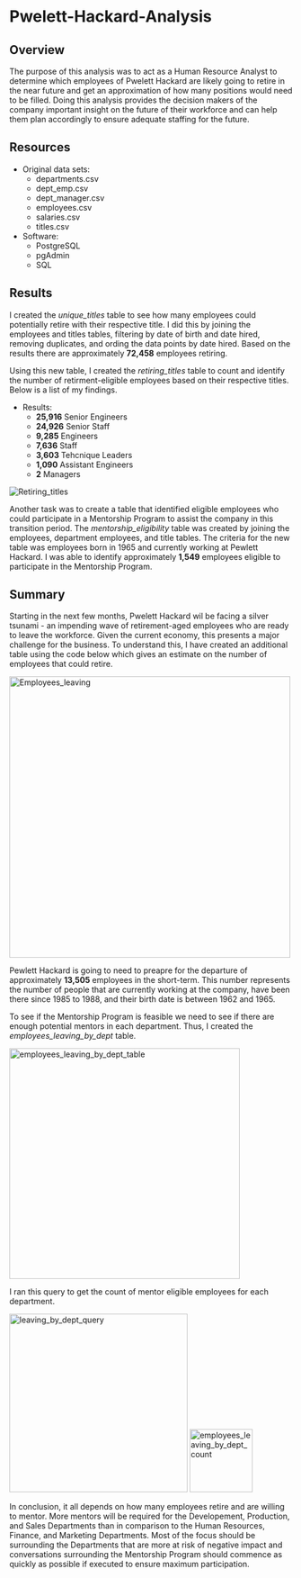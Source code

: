 # Pwelett-Hackard-Analysis
## Overview
The purpose of this analysis was to act as a Human Resource Analyst to determine which employees of Pwelett Hackard are likely going to retire in the near future and get an approximation of how many positions would need to be filled. Doing this analysis provides the decision makers of the company important insight on the future of their workforce and can help them plan accordingly to ensure adequate staffing for the future.
## Resources
* Original data sets:
    * departments.csv
    * dept_emp.csv
    * dept_manager.csv
    * employees.csv
    * salaries.csv
    * titles.csv
* Software:
    * PostgreSQL
    * pgAdmin
    * SQL

## Results
I created the *unique_titles* table to see how many employees could potentially retire with their respective title. I did this by joining the employees and titles tables, filtering by date of birth and date hired, removing duplicates, and ording the data points by date hired. Based on the results there are approximately **72,458** employees retiring.

Using this new table, I created the *retiring_titles* table to count and identify the number of retirment-eligible employees based on their respective titles. Below is a list of my findings.
* Results:
    * **25,916** Senior Engineers
    * **24,926** Senior Staff
    * **9,285** Engineers
    * **7,636** Staff
    * **3,603** Tehcnique Leaders
    * **1,090** Assistant Engineers
    * **2** Managers

![Retiring_titles](https://user-images.githubusercontent.com/107579508/182459238-2f3c97b2-f156-479f-a22a-dc5f2bfa4a93.png)

Another task was to create a table that identified eligible employees who could participate in a Mentorship Program to assist the company in this transition period. The *mentorship_eligibility* table was created by joining the employees, department employees, and title tables. The criteria for the new table was employees born in 1965 and currently working at Pewlett Hackard. I was able to identify approximately **1,549** employees eligible to participate in the Mentorship Program. 

## Summary
Starting in the next few months, Pwelett Hackard wil be facing a silver tsunami - an impending wave of retirement-aged employees who are ready to leave the workforce. Given the current economy, this presents a major challenge for the business. To understand this, I have created an additional table using the code below which gives an estimate on the number of employees that could retire.

<img width="500" alt="Employees_leaving" src="https://user-images.githubusercontent.com/107579508/182467690-dbf6cbc0-7f6b-4dfc-b40c-aa33e475653d.png">

Pewlett Hackard is going to need to preapre for the departure of approximately **13,505** employees in the short-term. This number represents the number of people that are currently working at the company, have been there since 1985 to 1988, and their birth date is between 1962 and 1965. 

To see if the Mentorship Program is feasible we need to see if there are enough potential mentors in each department. Thus, I created the *employees_leaving_by_dept* table.

<img width="410" alt="employees_leaving_by_dept_table" src="https://user-images.githubusercontent.com/107579508/182469466-e37222e7-cea7-4c22-be52-d711afb5910b.png">

I ran this query to get the count of mentor eligible employees for each department.

<img width="317" alt="leaving_by_dept_query" src="https://user-images.githubusercontent.com/107579508/182469713-f1f54d2e-8907-482b-927d-5ef63b7271bc.png">

<img width="112" alt="employees_leaving_by_dept_count" src="https://user-images.githubusercontent.com/107579508/182469515-dd127290-2b9c-46d8-ad65-0ef37991ca93.png">

In conclusion, it all depends on how many employees retire and are willing to mentor. More mentors will be required for the Developement, Production, and Sales Departments than in comparison to the Human Resources, Finance, and Marketing Departments. Most of the focus should be surrounding the Departments that are more at risk of negative impact and conversations surrounding the Mentorship Program should commence as quickly as possible if executed to ensure maximum participation.
